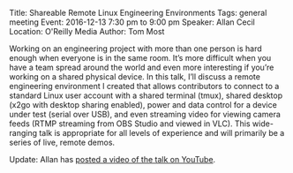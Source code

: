 Title: Shareable Remote Linux Engineering Environments
Tags: general meeting
Event: 2016-12-13 7:30 pm to 9:00 pm
Speaker: Allan Cecil
Location: O'Reilly Media
Author: Tom Most

Working on an engineering project with more than one person is hard enough when everyone is in the same room.
It’s more difficult when you have a team spread around the world and even more interesting if you’re working on a shared physical device.
In this talk, I’ll discuss a remote engineering environment I created that allows contributors to connect to a standard Linux user account with a shared terminal (tmux), shared desktop (x2go with desktop sharing enabled), power and data control for a device under test (serial over USB), and even streaming video for viewing camera feeds (RTMP streaming from OBS Studio and viewed in VLC).
This wide-ranging talk is appropriate for all levels of experience and will primarily be a series of live, remote demos.

Update: Allan has [posted a video of the talk on YouTube](https://www.youtube.com/watch?v=Jn8rpP3Xc9I).
